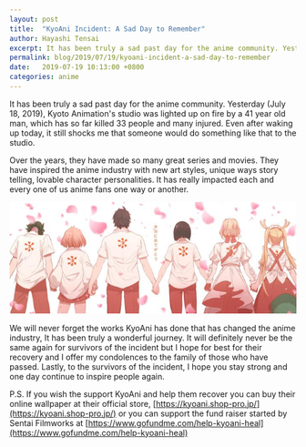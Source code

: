 ```yaml
---
layout: post
title:  "KyoAni Incident: A Sad Day to Remember"
author: Hayashi Tensai
excerpt: It has been truly a sad past day for the anime community. Yesterday (July 18, 2019), Kyoto Animation's studio was lighted up on fire by a 41 year old man, which has so far killed 33 people and many injured. Even after waking up today, it still shocks me that someone would do something like that to the studio. 
permalink: blog/2019/07/19/kyoani-incident-a-sad-day-to-remember
date:   2019-07-19 10:13:00 +0800
categories: anime
---
```


It has been truly a sad past day for the anime community. Yesterday (July 18, 2019), Kyoto Animation's studio was lighted up on fire by a 41 year old man, which has so far killed 33 people and many injured. Even after waking up today, it still shocks me that someone would do something like that to the studio. 

Over the years, they have made so many great series and movies. They have inspired the anime industry with new art styles, unique ways story telling, lovable character personalities. It has really impacted each and every one of us anime fans one way or another.

![KyoAni-picture](https://raw.githubusercontent.com/Hayashi-Tensai/Tensais-Corner/master/assets/blog-images/anime/kyoani.jpg)  

We will never forget the works KyoAni has done that has changed the anime industry, It has been truly a wonderful journey. It will definitely never be the same again for survivors of the incident but I hope for best for their recovery and I offer my condolences to the family of those who have passed. Lastly, to the survivors of the incident, I hope you stay strong and one day continue to inspire people again.

P.S. If you wish the support KyoAni and help them recover you can buy their online wallpaper at their official store, 
[https://kyoani.shop-pro.jp/](https://kyoani.shop-pro.jp/) 
or you can support the fund raiser started by Sentai Filmworks at 
[https://www.gofundme.com/help-kyoani-heal](https://www.gofundme.com/help-kyoani-heal)
